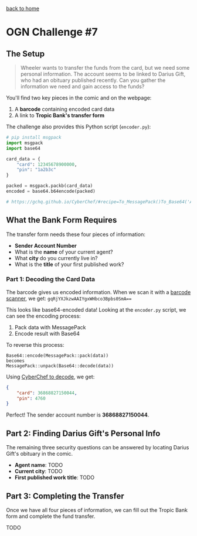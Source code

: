 [back to home](../)

# OGN Challenge #7

## The Setup

> Wheeler wants to transfer the funds from the card, but we need some personal information. The account seems to be linked to Darius Gift, who had an obituary published recently. Can you gather the information we need and gain access to the funds?

You'll find two key pieces in the comic and on the webpage:
1. A **barcode** containing encoded card data
2. A link to **Tropic Bank's transfer form**

The challenge also provides this Python script (`encoder.py`):

```python
# pip install msgpack 
import msgpack
import base64

card_data = {
    "card": 12345678900000,
    "pin": "1a2b3c"
}

packed = msgpack.packb(card_data)
encoded = base64.b64encode(packed)

# https://gchq.github.io/CyberChef/#recipe=To_MessagePack()To_Base64('A-Za-z0-9%2B/%3D')&input=ewogICAgImNhcmQiOiAxMjM0NTY3ODkwMDAwMCwKICAgICJwaW4iOiAiMWEyYjNjIgp9&oeol=VT
```

## What the Bank Form Requires

The transfer form needs these four pieces of information:

- **Sender Account Number**
- What is the **name** of your current agent?
- What **city** do you currently live in?
- What is the **title** of your first published work?

### Part 1: Decoding the Card Data


The barcode gives us encoded information. When we scan it with a [barcode scanner](https://barcodescanneronline.com/), we get: `gqRjYXJkzwAAIYgxWHbco3Bpbs0SmA==`

This looks like base64-encoded data! Looking at the `encoder.py` script, we can see the encoding process:
1. Pack data with MessagePack 
2. Encode result with Base64

To reverse this process:
```
Base64::encode(MessagePack::pack(data))
becomes
MessagePack::unpack(Base64::decode(data))
```

Using [CyberChef to decode](https://gchq.github.io/CyberChef/#recipe=From_Base64('A-Za-z0-9%2B/%3D',true,false)From_MessagePack()&input=Z3FSallYSmt6d0FBSVlneFdIYmNvM0JwYnMwU21BPT0&oeol=VT), we get:

```json
{
    "card": 36868827150044,
    "pin": 4760
}
```

Perfect! The sender account number is **36868827150044**.

## Part 2: Finding Darius Gift's Personal Info

The remaining three security questions can be answered by locating Darius Gift's obituary in the comic.

- **Agent name**: TODO
- **Current city**: TODO  
- **First published work title**: TODO

## Part 3: Completing the Transfer

Once we have all four pieces of information, we can fill out the Tropic Bank form and complete the fund transfer.

TODO
